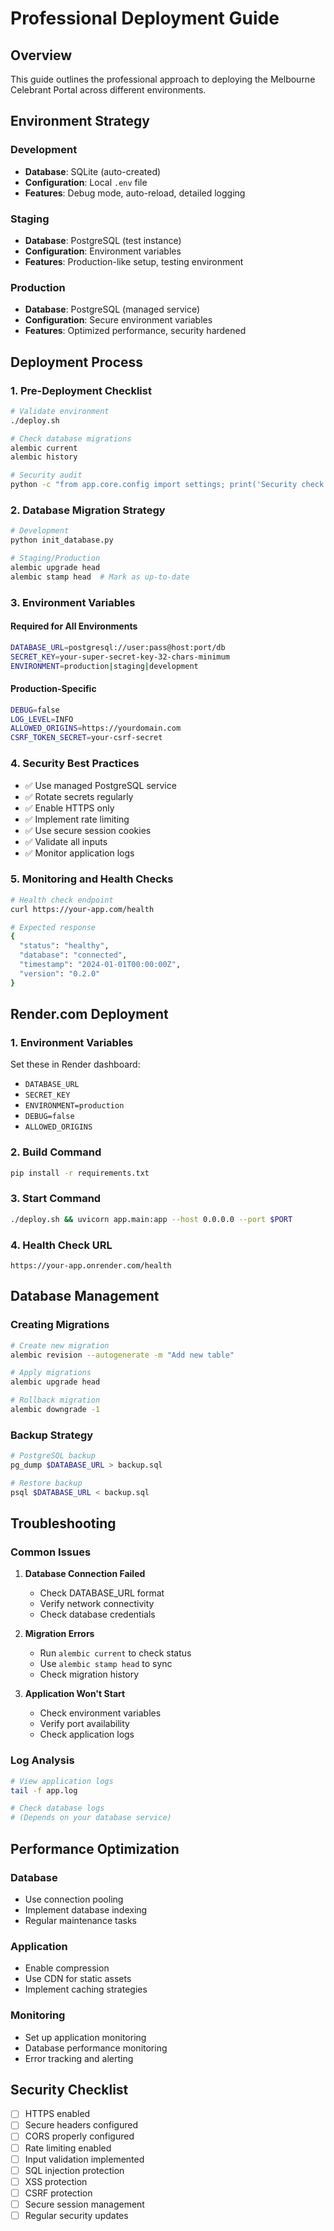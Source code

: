 # Professional Deployment Guide

## Overview

This guide outlines the professional approach to deploying the Melbourne Celebrant Portal across different environments.

## Environment Strategy

### Development
- **Database**: SQLite (auto-created)
- **Configuration**: Local `.env` file
- **Features**: Debug mode, auto-reload, detailed logging

### Staging
- **Database**: PostgreSQL (test instance)
- **Configuration**: Environment variables
- **Features**: Production-like setup, testing environment

### Production
- **Database**: PostgreSQL (managed service)
- **Configuration**: Secure environment variables
- **Features**: Optimized performance, security hardened

## Deployment Process

### 1. Pre-Deployment Checklist

```bash
# Validate environment
./deploy.sh

# Check database migrations
alembic current
alembic history

# Security audit
python -c "from app.core.config import settings; print('Security check passed')"
```

### 2. Database Migration Strategy

```bash
# Development
python init_database.py

# Staging/Production
alembic upgrade head
alembic stamp head  # Mark as up-to-date
```

### 3. Environment Variables

#### Required for All Environments
```bash
DATABASE_URL=postgresql://user:pass@host:port/db
SECRET_KEY=your-super-secret-key-32-chars-minimum
ENVIRONMENT=production|staging|development
```

#### Production-Specific
```bash
DEBUG=false
LOG_LEVEL=INFO
ALLOWED_ORIGINS=https://yourdomain.com
CSRF_TOKEN_SECRET=your-csrf-secret
```

### 4. Security Best Practices

- ✅ Use managed PostgreSQL service
- ✅ Rotate secrets regularly
- ✅ Enable HTTPS only
- ✅ Implement rate limiting
- ✅ Use secure session cookies
- ✅ Validate all inputs
- ✅ Monitor application logs

### 5. Monitoring and Health Checks

```bash
# Health check endpoint
curl https://your-app.com/health

# Expected response
{
  "status": "healthy",
  "database": "connected",
  "timestamp": "2024-01-01T00:00:00Z",
  "version": "0.2.0"
}
```

## Render.com Deployment

### 1. Environment Variables
Set these in Render dashboard:
- `DATABASE_URL`
- `SECRET_KEY`
- `ENVIRONMENT=production`
- `DEBUG=false`
- `ALLOWED_ORIGINS`

### 2. Build Command
```bash
pip install -r requirements.txt
```

### 3. Start Command
```bash
./deploy.sh && uvicorn app.main:app --host 0.0.0.0 --port $PORT
```

### 4. Health Check URL
```
https://your-app.onrender.com/health
```

## Database Management

### Creating Migrations
```bash
# Create new migration
alembic revision --autogenerate -m "Add new table"

# Apply migrations
alembic upgrade head

# Rollback migration
alembic downgrade -1
```

### Backup Strategy
```bash
# PostgreSQL backup
pg_dump $DATABASE_URL > backup.sql

# Restore backup
psql $DATABASE_URL < backup.sql
```

## Troubleshooting

### Common Issues

1. **Database Connection Failed**
   - Check DATABASE_URL format
   - Verify network connectivity
   - Check database credentials

2. **Migration Errors**
   - Run `alembic current` to check status
   - Use `alembic stamp head` to sync
   - Check migration history

3. **Application Won't Start**
   - Check environment variables
   - Verify port availability
   - Check application logs

### Log Analysis
```bash
# View application logs
tail -f app.log

# Check database logs
# (Depends on your database service)
```

## Performance Optimization

### Database
- Use connection pooling
- Implement database indexing
- Regular maintenance tasks

### Application
- Enable compression
- Use CDN for static assets
- Implement caching strategies

### Monitoring
- Set up application monitoring
- Database performance monitoring
- Error tracking and alerting

## Security Checklist

- [ ] HTTPS enabled
- [ ] Secure headers configured
- [ ] CORS properly configured
- [ ] Rate limiting enabled
- [ ] Input validation implemented
- [ ] SQL injection protection
- [ ] XSS protection
- [ ] CSRF protection
- [ ] Secure session management
- [ ] Regular security updates
